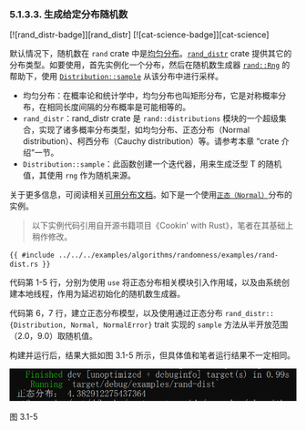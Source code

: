 ### 5.1.3.3. 生成给定分布随机数

[![rand_distr-badge]][rand_distr] [![cat-science-badge]][cat-science]

默认情况下，随机数在 `rand` crate 中是[均匀分布][uniform distribution]。[`rand_distr`] crate 提供其它的分布类型。如要使用，首先实例化一个分布，然后在随机数生成器 [`rand::Rng`] 的帮助下，使用 [`Distribution::sample`] 从该分布中进行采样。

- 均匀分布：在概率论和统计学中，均匀分布也叫矩形分布，它是对称概率分布，在相同长度间隔的分布概率是可能相等的。
- `rand_distr`：rand_distr crate 是 `rand::distributions` 模块的一个超级集合，实现了诸多概率分布类型，如均匀分布、正态分布（Normal distribution）、柯西分布（Cauchy distribution）等。请参考本章 “crate 介绍”一节。
- `Distribution::sample`：此函数创建一个迭代器，用来生成泛型 T 的随机值，其使用 `rng` 作为随机来源。

关于更多信息，可阅读相关[可用分布文档][rand-distributions]。如下是一个使用[`正态（Normal）`][`Normal`]分布的实例。

> 以下实例代码引用自开源书籍项目《Cookin' with Rust》，笔者在其基础上稍作修改。

```rust,edition2018
{{ #include ../../../examples/algorithms/randomness/examples/rand-dist.rs }}
```

代码第 1-5 行，分别为使用 `use` 将正态分布相关模块引入作用域，以及由系统创建本地线程，作用为延迟初始化的随机数生成器。

代码第 6，7 行，建立正态分布模型，以及使用通过正态分布 `rand_distr::{Distribution, Normal, NormalError}` trait 实现的 `sample` 方法从半开放范围（2.0，9.0）取随机值。

构建并运行后，结果大抵如图 3.1-5 所示，但具体值和笔者运行结果不一定相同。

![rand-dist](../../css/algorithms/rand-dist.png)

图 3.1-5

[`Distribution::sample`]: https://docs.rs/rand/*/rand/distributions/trait.Distribution.html#tymethod.sample
[`Normal`]: https://docs.rs/rand_distr/*/rand_distr/struct.Normal.html
[`rand::Rng`]: https://docs.rs/rand/*/rand/trait.Rng.html
[`rand_distr`]: https://docs.rs/rand_distr/*/rand_distr/index.html
[rand-distributions]: https://docs.rs/rand_distr/*/rand_distr/index.html
[uniform distribution]: https://en.wikipedia.org/wiki/Uniform_distribution_(continuous)

